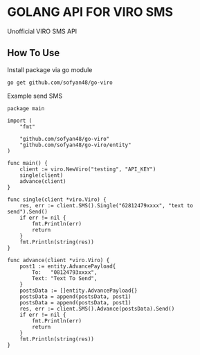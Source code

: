 # GOLANG API FOR VIRO SMS 
Unofficial VIRO SMS API

## How To Use

Install package via go module 
``` bash
go get github.com/sofyan48/go-viro
```

Example send SMS
``` golang
package main

import (
	"fmt"

	"github.com/sofyan48/go-viro"
	"github.com/sofyan48/go-viro/entity"
)

func main() {
	client := viro.NewViro("testing", "API_KEY")
	single(client)
	advance(client)
}

func single(client *viro.Viro) {
	res, err := client.SMS().Single("62812479xxxx", "text to send").Send()
	if err != nil {
		fmt.Println(err)
		return
	}
	fmt.Println(string(res))
}

func advance(client *viro.Viro) {
	post1 := entity.AdvancePayload{
		To:   "08124793xxxx",
		Text: "Text To Send",
	}
	postsData := []entity.AdvancePayload{}
	postsData = append(postsData, post1)
	postsData = append(postsData, post1)
	res, err := client.SMS().Advance(postsData).Send()
	if err != nil {
		fmt.Println(err)
		return
	}
	fmt.Println(string(res))
}

```